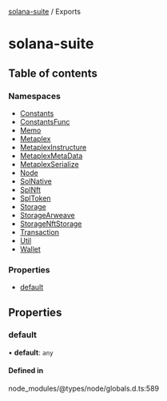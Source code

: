 [solana-suite](README.md) / Exports

# solana-suite

## Table of contents

### Namespaces

- [Constants](modules/Constants.md)
- [ConstantsFunc](modules/ConstantsFunc.md)
- [Memo](modules/Memo.md)
- [Metaplex](modules/Metaplex.md)
- [MetaplexInstructure](modules/MetaplexInstructure.md)
- [MetaplexMetaData](modules/MetaplexMetaData.md)
- [MetaplexSerialize](modules/MetaplexSerialize.md)
- [Node](modules/Node.md)
- [SolNative](modules/SolNative.md)
- [SplNft](modules/SplNft.md)
- [SplToken](modules/SplToken.md)
- [Storage](modules/Storage.md)
- [StorageArweave](modules/StorageArweave.md)
- [StorageNftStorage](modules/StorageNftStorage.md)
- [Transaction](modules/Transaction.md)
- [Util](modules/Util.md)
- [Wallet](modules/Wallet.md)

### Properties

- [default](modules.md#default)

## Properties

### default

• **default**: `any`

#### Defined in

node_modules/@types/node/globals.d.ts:589
